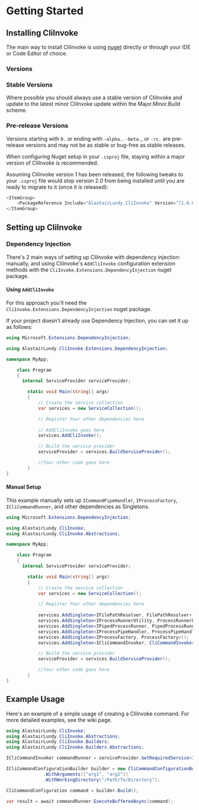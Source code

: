 # Getting Started

## Installing CliInvoke
The main way to install CliInvoke is using [nuget](https://www.nuget.org/packages/AlastairLundy.CliInvoke/) directly or through your IDE or Code Editor of choice.

### Versions

### Stable Versions
Where possible you should always use a stable version of CliInvoke and update to the latest minor CliInvoke update within the Major.Minor.Build scheme.

### Pre-release Versions
Versions starting with ``0.`` or ending with ``-alpha.``. ``-beta.``, or ``-rc.`` are pre-release versions and may not be as stable or bug-free as stable releases. 

When configuring Nuget setup in your ``.csproj`` file, staying within a major version of CliInvoke is recommended.

Assuming CliInvoke version 1 has been released, the following tweaks to your ``.csproj`` file would stop version 2.0 from being installed until you are ready to migrate to it (once it is released):
```csharp
<ItemGroup>
    <PackageReference Include="AlastairLundy.CliInvoke" Version="[1.0.0, 2.0.0)"/>
</ItemGroup>
```

## Setting up CliInvoke

### Dependency Injection 
There's 2 main ways of setting up CliInvoke with dependency injection: manually, and using CliInvoke's ``AddCliInvoke`` configuration extension methods with the ``CliInvoke.Extensions.DependencyInjection`` nuget package.

#### Using ``AddCliInvoke``
For this approach you'll need the ``CliInvoke.Extensions.DependencyInjection`` nuget package.

If your project doesn't already use Dependency Injection, you can set it up as follows:

```csharp
using Microsoft.Extensions.DependencyInjection;

using AlastairLundy.CliInvoke.Extensions.DependencyInjection;

namespace MyApp;

    class Program
    {
      internal ServiceProvider serviceProvider;

        static void Main(string[] args)
        {
            // Create the service collection
            var services = new ServiceCollection();

            // Register Your other dependencies here
            
            // AddCliInvoke goes here
            services.AddCliInvoke();

            // Build the service provider
            serviceProvider = services.BuildServiceProvider();

            //Your other code goes here
        }
}
```

#### Manual Setup
This example manually sets up ``ICommandPipeHandler``, ``IProcessFactory``, ``ICliCommandRunner``, and other dependencies as Singletons.

```csharp
using Microsoft.Extensions.DependencyInjection;

using AlastairLundy.CliInvoke;
using AlastairLundy.CliInvoke.Abstractions;

namespace MyApp;

    class Program
    {
      internal ServiceProvider serviceProvider;

        static void Main(string[] args)
        {
            // Create the service collection
            var services = new ServiceCollection();

            // Register Your other dependencies here
            
            services.AddSingleton<IFilePathResolver, FilePathResolver>();
            services.AddSingleton<IProcessRunnerUtility, ProcessRunnerUtility>();
            services.AddSingleton<IPipedProcessRunner, PipedProcessRunner>();
            services.AddSingleton<IProcessPipeHandler, ProcessPipeHandler>();
            services.AddSingleton<IProcessFactory, ProcessFactory>();
            services.AddSingleton<ICliCommandInvoker, CliCommandInvoker();

            // Build the service provider
            serviceProvider = services.BuildServiceProvider();

            //Your other code goes here
        }
}
```

## Example Usage
Here's an example of a simple usage of creating a CliInvoke command. For more detailed examples, see the wiki page.

```csharp
using AlastairLundy.CliInvoke;
using AlastairLundy.CliInvoke.Abstractions;
using AlastairLundy.CliInvoke.Builders;
using AlastairLundy.CliInvoke.Builders.Abstractions;

ICliCommandInvoker commandRunner = serviceProvider.GetRequiredService<ICliCommandInvoker>();

ICliCommandConfigurationBuilder builder = new CliCommandConfigurationBuilder("Path/To/Exe")
              .WithArguments(["arg1", "arg2"])
              .WithWorkingDirectory("/Path/To/Directory");

CliCommandConfiguration command = builder.Build();

var result = await commandRunner.ExecuteBufferedAsync(command);
```